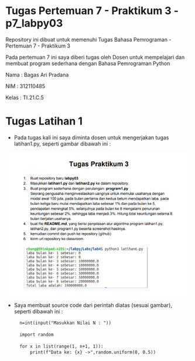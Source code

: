 # Tugas Pertemuan 7 - Praktikum 3 - p7_labpy03


Repository ini dibuat untuk memenuhi Tugas Bahasa Pemrograman - Pertemuan 7 - Praktikum 3


Pada pertemuan 7 ini saya diberi tugas oleh Dosen untuk mempelajari dan membuat program sederhana dengan Bahasa Pemrograman Python


Nama    : Bagas Ari Pradana

NIM     : 312110485

Kelas   : TI.21.C.5

# Tugas Latihan 1

* Pada tugas kali ini saya diminta dosen untuk mengerjakan tugas latihan1.py, seperti gambar dibawah ini :

![Gambar 1](ss/Tugas1.png)

* Saya membuat source code dari perintah diatas (sesuai gambar), seperti dibawah ini :

        n=int(input("Masukkan Nilai N : "))

        import random

        for x in list(range(1, n+1, 1)):
            print(f"Data ke: {x} ->",random.uniform(0, 0.5))
